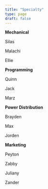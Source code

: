 ```yaml
---
title: "Specialty"
type: page
draft: false
---
```


**Mechanical**

Silas

Malachi

Ellie

**Programming**

Quinn

Jack

Marz

**Power Distribution**

Brayden

Max

Jorden

**Marketing**

Peyton

Zabby

Juliany

Zander
